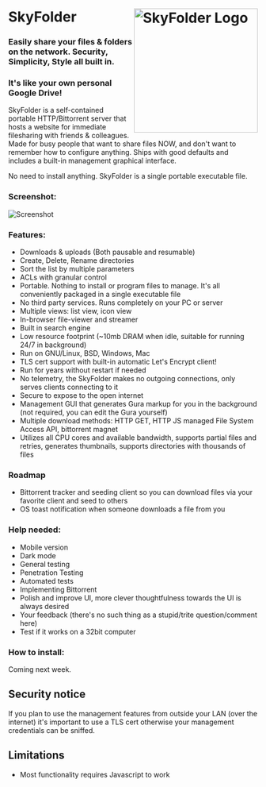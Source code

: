# <img align="right" src="https://github.com/mu-arch/skyfolder/blob/master/hosted/logo.png" alt="SkyFolder Logo" title="SkyFolder" width="250px" height="250px"> SkyFolder

### Easily share your files & folders on the network. Security, Simplicity, Style all built in.
### It's like your own personal Google Drive!

SkyFolder is a self-contained portable HTTP/Bittorrent server that hosts a website for immediate filesharing with friends & colleagues. Made for busy people that want to share files NOW, and don't want to remember how to configure anything. Ships with good defaults and includes a built-in management graphical interface.

No need to install anything. SkyFolder is a single portable executable file.

### Screenshot:

![Screenshot](https://github.com/mu-arch/skyfolder/raw/master/Screenshot%202023-05-24%20at%207.36.56%20PM.webp)

### Features:
- Downloads & uploads (Both pausable and resumable)
- Create, Delete, Rename directories
- Sort the list by multiple parameters
- ACLs with granular control
- Portable. Nothing to install or program files to manage. It's all conveniently packaged in a single executable file
- No third party services. Runs completely on your PC or server
- Multiple views: list view, icon view
- In-browser file-viewer and streamer
- Built in search engine
- Low resource footprint (~10mb DRAM when idle, suitable for running 24/7 in background)
- Run on GNU/Linux, BSD, Windows, Mac
- TLS cert support with built-in automatic Let's Encrypt client!
- Run for years without restart if needed
- No telemetry, the SkyFolder makes no outgoing connections, only serves clients connecting to it
- Secure to expose to the open internet
- Management GUI that generates Gura markup for you in the background (not required, you can edit the Gura yourself)
- Multiple download methods: HTTP GET, HTTP JS managed File System Access API, bittorrent magnet
- Utilizes all CPU cores and available bandwidth, supports partial files and retries, generates thumbnails, supports directories with thousands of files

### Roadmap
- Bittorrent tracker and seeding client so you can download files via your favorite client and seed to others
- OS toast notification when someone downloads a file from you

### Help needed:
- Mobile version
- Dark mode
- General testing
- Penetration Testing
- Automated tests
- Implementing Bittorrent
- Polish and improve UI, more clever thoughtfulness towards the UI is always desired
- Your feedback (there's no such thing as a stupid/trite question/comment here)
- Test if it works on a 32bit computer

### How to install:

Coming next week.

## Security notice

If you plan to use the management features from outside your LAN (over the internet) it's important to use a TLS cert otherwise your management credentials can be sniffed.

## Limitations
- Most functionality requires Javascript to work